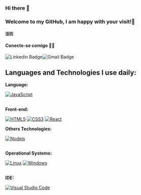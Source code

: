 ### Hi there 👋
### Welcome to my GitHub, I am happy with your visit!​:slightly_smiling_face:​
#### :brazil:

 
 
 
 
#### Conecte-se comigo 🤝🏻


![Linkedin Badge](https://img.shields.io/badge/-LinkedIn-blue?style=flat-square&logo=Linkedin&logoColor=white&link=https://www.linkedin.com/in/edevaldomac/)![Gmail Badge](https://img.shields.io/badge/-edevaldoalvesmacedo@gmail.com-c14438?style=flatsquare&logo=Gmail&logoColor=white&link=mailto:edevaldoalvesmacedo@gmail.com)




## Languages and Technologies I use daily:

**Language:**

[![JavaScript](https://img.shields.io/badge/-JavaScript-black?style=flat-square&logo=javascript&link=https://github.com/edevaldomac/)](https://github.com/edevaldomac/) 

##

**Front-end:**

[![HTML5](https://img.shields.io/badge/-HTML5-E34F26?style=flat-square&logo=html5&logoColor=white&link=https://github.com/edevaldomac/)](https://github.com/edevaldomac/)   [![CSS3](https://img.shields.io/badge/-CSS3-1572B6?style=flat-square&logo=css3&link=https://github.com/edevaldomac/)](https://github.com/edevaldomac/)   [![React](https://img.shields.io/badge/-React-black?style=flat-square&logo=react&link=https://github.com/edevaldomac/)](https://github.com/edevaldomac/) 

**Others Technologies:**

[![Nodejs](https://img.shields.io/badge/-Nodejs-black?style=flat-square&logo=Node.js&link=https://github.com/edevaldomac/)](https://github.com/edevaldomac/)

##

**Operational Systems:**

[![Linux](https://img.shields.io/badge/-Linux-333333?style=flat-square&logo=Linux&link=https://github.com/edevaldomac/)](https://github.com/edevaldomac/) [![Windows](https://img.shields.io/badge/-Windows-0078D6?style=flat-square&logo=Windows&link=https://github.com/edevaldomac/)](https://github.com/edevaldomac/)

##

**IDE:**

[![Visual Studio Code](https://img.shields.io/badge/-Visual%20Studio%20Code-007ACC?style=flat-square&logo=VisualStudioCode&link=https://github.com/edevaldomac/)](https://github.com/edevaldomac/)





